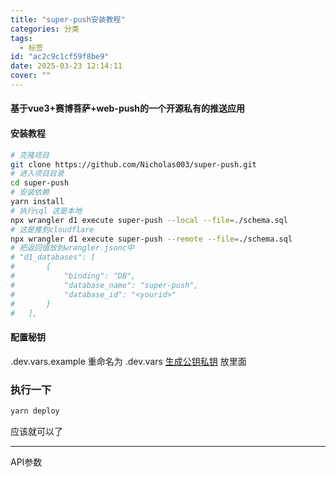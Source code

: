 ```yaml
---
title: "super-push安装教程"
categories: 分类
tags:
  - 标签
id: "ac2c9c1cf59f8be9"
date: 2025-03-23 12:14:11
cover: ""
---
```


#### 基于vue3+赛博菩萨+web-push的一个开源私有的推送应用

#### 安装教程
``` bash
# 克隆项目
git clone https://github.com/Nicholas003/super-push.git
# 进入项目目录
cd super-push
# 安装依赖
yarn install
# 执行sql 这是本地
npx wrangler d1 execute super-push --local --file=./schema.sql
# 这是推到cloudflare
npx wrangler d1 execute super-push --remote --file=./schema.sql
# 把返回值放到wrangler.jsonc中
# "d1_databases": [
# 		{
# 			"binding": "DB",
# 			"database_name": "super-push",
# 			"database_id": "<yourid>"
# 		}
# 	],

```
#### 配置秘钥

.dev.vars.example 重命名为 .dev.vars
[生成公钥私钥](https://web-push-codelab.glitch.me/)
放里面

### 执行一下 
``` bash
yarn deploy
```
应该就可以了

---

API参数

